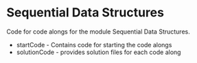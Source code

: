 # Sequential Data Structures 


Code for code alongs for the module Sequential Data Structures.

* startCode - Contains code for starting the code alongs
* solutionCode - provides solution files for each code along